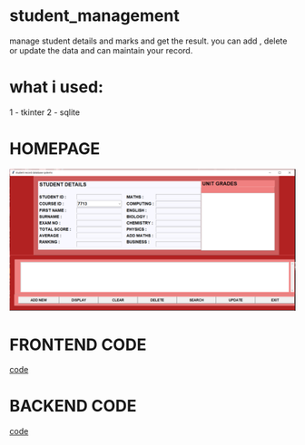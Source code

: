 # student_management
manage student details and marks and get the result. you can add , delete or update the data and can maintain your record.

# what i used:
1 - tkinter
2 - sqlite

# HOMEPAGE

![image](https://github.com/shubham-khantwal/student_management/blob/master/homepage.PNG)

# FRONTEND CODE
[code](https://github.com/shubham-khantwal/student_management/blob/master/studentManagement.py)

# BACKEND CODE
[code](https://github.com/shubham-khantwal/student_management/blob/master/studentManagement.py)
